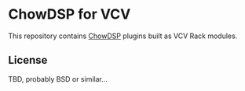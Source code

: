 # ChowDSP for VCV

This repository contains [ChowDSP](https://ccrma.stanford.edu/~jatin/chowdsp) plugins built as VCV Rack modules.

## License

TBD, probably BSD or similar...
